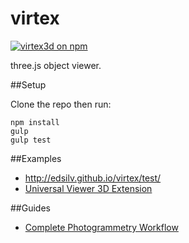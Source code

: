 # virtex

[![virtex3d on npm](https://img.shields.io/npm/v/virtex3d.svg?style=flat)](https://www.npmjs.com/package/virtex3d)

three.js object viewer.

##Setup

Clone the repo then run:

    npm install
    gulp
    gulp test

##Examples

- http://edsilv.github.io/virtex/test/
- [Universal Viewer 3D Extension](http://universalviewer.io/examples/?manifest=http%3A%2F%2Ffiles.universalviewer.io%2Fmanifests%2Fnelis%2Fecorche.json)
 
##Guides

- [Complete Photogrammetry Workflow](https://www.gitbook.com/book/sophiedixon/photogrammetry-guide/details)


